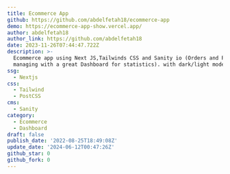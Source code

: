 ```yaml
---
title: Ecommerce App
github: https://github.com/abdelfetah18/ecommerce-app
demo: https://ecommerce-app-show.vercel.app/
author: abdelfetah18
author_link: https://github.com/abdelfetah18
date: 2023-11-26T07:44:47.722Z
description: >-
  Ecommerce app using Next JS,Tailwinds CSS and Sanity io (Orders and Products
  managing with a great Dashboard for statistics). with dark/light mode theme.
ssg:
  - Nextjs
css:
  - Tailwind
  - PostCSS
cms:
  - Sanity
category:
  - Ecommerce
  - Dashboard
draft: false
publish_date: '2022-08-25T18:49:08Z'
update_date: '2024-06-12T00:47:26Z'
github_star: 0
github_fork: 0
---
```

